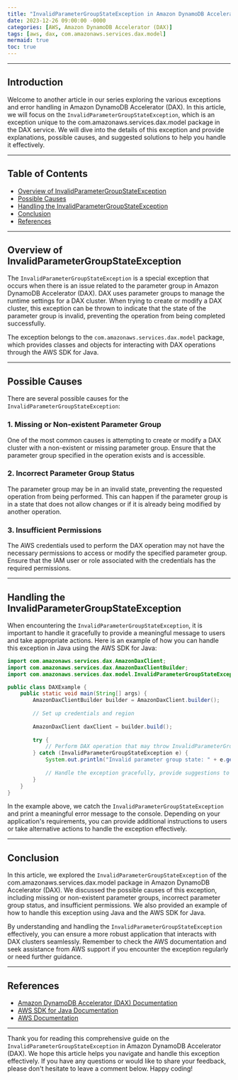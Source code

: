```yaml
---
title: "InvalidParameterGroupStateException in Amazon DynamoDB Accelerator (DAX)"
date: 2023-12-26 09:00:00 -0000
categories: [AWS, Amazon DynamoDB Accelerator (DAX)]
tags: [aws, dax, com.amazonaws.services.dax.model]
mermaid: true
toc: true
---
```



---

## Introduction

Welcome to another article in our series exploring the various exceptions and error handling in Amazon DynamoDB Accelerator (DAX). In this article, we will focus on the `InvalidParameterGroupStateException`, which is an exception unique to the com.amazonaws.services.dax.model package in the DAX service. We will dive into the details of this exception and provide explanations, possible causes, and suggested solutions to help you handle it effectively.

---

## Table of Contents

- [Overview of InvalidParameterGroupStateException](#overview-of-invalidparametergroupstateexception)
- [Possible Causes](#possible-causes)
- [Handling the InvalidParameterGroupStateException](#handling-the-invalidparametergroupstateexception)
- [Conclusion](#conclusion)
- [References](#references)

---

## Overview of InvalidParameterGroupStateException

The `InvalidParameterGroupStateException` is a special exception that occurs when there is an issue related to the parameter group in Amazon DynamoDB Accelerator (DAX). DAX uses parameter groups to manage the runtime settings for a DAX cluster. When trying to create or modify a DAX cluster, this exception can be thrown to indicate that the state of the parameter group is invalid, preventing the operation from being completed successfully.

The exception belongs to the `com.amazonaws.services.dax.model` package, which provides classes and objects for interacting with DAX operations through the AWS SDK for Java.

---

## Possible Causes

There are several possible causes for the `InvalidParameterGroupStateException`:

### 1. Missing or Non-existent Parameter Group

One of the most common causes is attempting to create or modify a DAX cluster with a non-existent or missing parameter group. Ensure that the parameter group specified in the operation exists and is accessible.

### 2. Incorrect Parameter Group Status

The parameter group may be in an invalid state, preventing the requested operation from being performed. This can happen if the parameter group is in a state that does not allow changes or if it is already being modified by another operation.

### 3. Insufficient Permissions

The AWS credentials used to perform the DAX operation may not have the necessary permissions to access or modify the specified parameter group. Ensure that the IAM user or role associated with the credentials has the required permissions.

---

## Handling the InvalidParameterGroupStateException

When encountering the `InvalidParameterGroupStateException`, it is important to handle it gracefully to provide a meaningful message to users and take appropriate actions. Here is an example of how you can handle this exception in Java using the AWS SDK for Java:

```java
import com.amazonaws.services.dax.AmazonDaxClient;
import com.amazonaws.services.dax.AmazonDaxClientBuilder;
import com.amazonaws.services.dax.model.InvalidParameterGroupStateException;

public class DAXExample {
    public static void main(String[] args) {
        AmazonDaxClientBuilder builder = AmazonDaxClient.builder();
        
        // Set up credentials and region
        
        AmazonDaxClient daxClient = builder.build();
        
        try {
            // Perform DAX operation that may throw InvalidParameterGroupStateException
        } catch (InvalidParameterGroupStateException e) {
            System.out.println("Invalid parameter group state: " + e.getMessage());
            
            // Handle the exception gracefully, provide suggestions to users, or take appropriate actions
        }
    }
}
```

In the example above, we catch the `InvalidParameterGroupStateException` and print a meaningful error message to the console. Depending on your application's requirements, you can provide additional instructions to users or take alternative actions to handle the exception effectively.

---

## Conclusion

In this article, we explored the `InvalidParameterGroupStateException` of the com.amazonaws.services.dax.model package in Amazon DynamoDB Accelerator (DAX). We discussed the possible causes of this exception, including missing or non-existent parameter groups, incorrect parameter group status, and insufficient permissions. We also provided an example of how to handle this exception using Java and the AWS SDK for Java.

By understanding and handling the `InvalidParameterGroupStateException` effectively, you can ensure a more robust application that interacts with DAX clusters seamlessly. Remember to check the AWS documentation and seek assistance from AWS support if you encounter the exception regularly or need further guidance.

---

## References

- [Amazon DynamoDB Accelerator (DAX) Documentation](https://docs.aws.amazon.com/amazondynamodb/latest/developerguide/DAX.html)
- [AWS SDK for Java Documentation](https://docs.aws.amazon.com/sdk-for-java)
- [AWS Documentation](https://aws.amazon.com/documentation/)

---

Thank you for reading this comprehensive guide on the `InvalidParameterGroupStateException` in Amazon DynamoDB Accelerator (DAX). We hope this article helps you navigate and handle this exception effectively. If you have any questions or would like to share your feedback, please don't hesitate to leave a comment below. Happy coding!